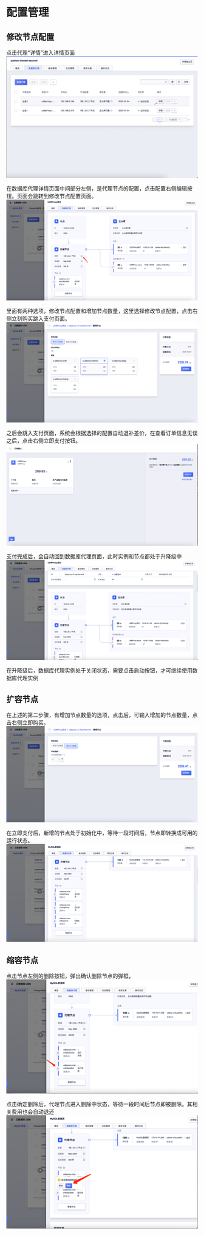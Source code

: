 # 配置管理


## 修改节点配置

点击代理“详情”进入详情页面
![image](/images/flow-control-11.png)

在数据库代理详情页面中间部分左侧，是代理节点的配置，点击配置右侧编辑按钮。页面会跳转到修改节点配置页面。
![image](/images/proxy-node-11.png)

里面有两种选项，修改节点配置和增加节点数量，这里选择修改节点配置，点击右侧立刻购买跳入支付页面。
![img.png](/images/proxy-node-12.png)

之后会跳入支付页面，系统会根据选择的配置自动退补差价，在查看订单信息无误之后，点击右侧立即支付按钮。
![img.png](/images/proxy-node-13.png)

支付完成后，会自动回到数据库代理页面，此时实例和节点都处于升降级中
![img.png](/images/proxy-node-14.png)

在升降级后，数据库代理实例处于关闭状态，需要点击启动按钮，才可继续使用数据库代理实例


## 扩容节点
在上述的第二步骤，有增加节点数量的选项，点击后，可输入增加的节点数量，点击右侧立即购买。
![img.png](/images/proxy-node-15.png)

在立即支付后，新增的节点处于初始化中，等待一段时间后，节点即转换成可用的运行状态。
![img.png](/images/proxy-node-10.png)

## 缩容节点

点击节点左侧的删除按钮，弹出确认删除节点的弹框，
![img.png](/images/proxy-node-8.png)

点击确定删除后，代理节点进入删除中状态，等待一段时间后节点即被删除。其相关费用也会自动退还
![img.png](/images/proxy-node-9.png)
